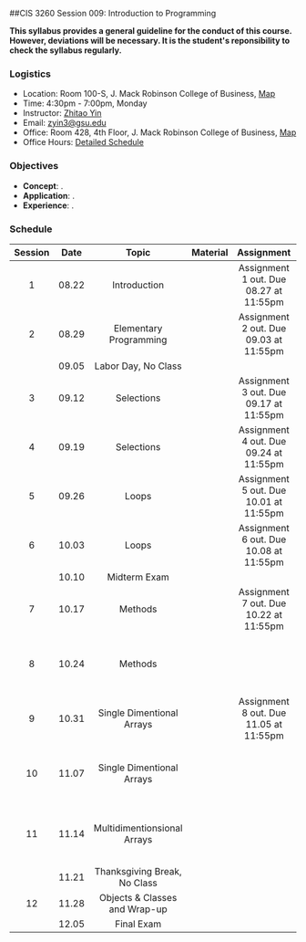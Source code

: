 ##CIS 3260 Session 009: Introduction to Programming

**This syllabus provides a general guideline for the conduct of this course. However, deviations will be necessary. It is the student's reponsibility to check the syllabus regularly.**

### Logistics
+ Location: Room 100-S, J. Mack Robinson College of Business, [Map](https://github.com/zhitaoyin/CIS3260/blob/master/Pic/ClassroomLocation.PNG)
+ Time: 4:30pm - 7:00pm, Monday
+ Instructor: [Zhitao Yin](http://zhitaoyin.com)
+ Email: zyin3@gsu.edu
+ Office: Room 428, 4th Floor, J. Mack Robinson College of Business, [Map](https://github.com/zhitaoyin/CIS3260/blob/master/Pic/OfficeLocation.PNG)
+ Office Hours: [Detailed Schedule](https://github.com/zhitaoyin/CIS3260/blob/master/Doc/Office%20Hour%20Schedule.md)

### Objectives

 + **Concept**: .
 + **Application**: .
 + **Experience**: .

### Schedule
| Session | Date  | Topic                         |Material| Assignment                             | Project |
|:-------:|:-----:| :----------------------------:|:-:|:--------------------------------------:|:-------:|
| 1       | 08.22 | Introduction                  || Assignment 1 out. Due 08.27 at 11:55pm |  |  
| 2       | 08.29 | Elementary Programming        || Assignment 2 out. Due 09.03 at 11:55pm |  |
|         | 09.05 | Labor Day, No Class           ||                                        |  |
| 3       | 09.12 | Selections                    || Assignment 3 out. Due 09.17 at 11:55pm |  |
| 4       | 09.19 | Selections                    || Assignment 4 out. Due 09.24 at 11:55pm |  |
| 5       | 09.26 | Loops                         || Assignment 5 out. Due 10.01 at 11:55pm |  |
| 6       | 10.03 | Loops                         || Assignment 6 out. Due 10.08 at 11:55pm |  |
|         | 10.10 | Midterm Exam                  ||                                        |  |
| 7       | 10.17 | Methods                       || Assignment 7 out. Due 10.22 at 11:55pm |  |
| 8       | 10.24 | Methods                       ||                                        | Project Part 1 out. Due 10.29 at 11:55pm  |
| 9       | 10.31 | Single Dimentional Arrays     || Assignment 8 out. Due 11.05 at 11:55pm |  |
| 10      | 11.07 | Single Dimentional Arrays     ||                                        | Project Part 2 out. Due 11.12 at 11:55pm |
| 11      | 11.14 | Multidimentionsional Arrays   ||                                        | Project Part 3 out. Due 11.19 at 11:55pm |
|         | 11.21 | Thanksgiving Break, No Class  ||                                        |  |
| 12      | 11.28 | Objects & Classes and Wrap-up ||                                        |  |
|         | 12.05 | Final Exam                    ||                                        |  |









